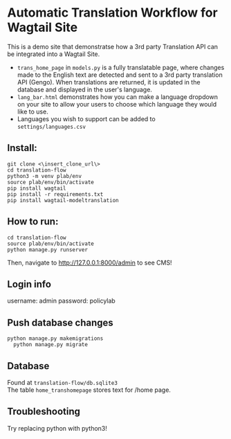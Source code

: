 # Automatic Translation Workflow for Wagtail Site 
This is a demo site that demonstratse how a 3rd party Translation API can be integrated into a Wagtail Site. 
<ul>
<li><code>trans_home_page</code> in <code>models.py</code> is a fully translatable page, where changes made to the English text are detected and sent to a 3rd party translation API (Gengo). When translations are returned, it is updated in the database and displayed in the user's language. </li>
<li><code>lang_bar.html</code> demonstrates how you can make a language dropdown on your site to allow your users to choose which language they would like to use.</li>
<li>Languages you wish to support can be added to <code>settings/languages.csv</code></li>
</ul>

## Install:
<pre><code>git clone <\insert_clone_url\>
cd translation-flow
python3 -m venv plab/env
source plab/env/bin/activate
pip install wagtail     
pip install -r requirements.txt
pip install wagtail-modeltranslation
</code></pre>

## How to run:
<pre><code>cd translation-flow
source plab/env/bin/activate
python manage.py runserver</code></pre>

Then, navigate to http://127.0.0.1:8000/admin to see CMS!

## Login info
username: admin
password: policylab

## Push database changes
<pre><code>python manage.py makemigrations
  python manage.py migrate</code></pre>

## Database
Found at <code>translation-flow/db.sqlite3</code> <br>
The table <code>home_transhomepage</code> stores text for /home page.

## Troubleshooting
Try replacing python with python3!
